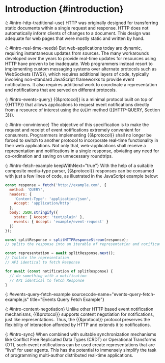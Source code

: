 # Introduction {#introduction}

{: #intro-http-traditional-use}
HTTP was originally designed for transferring static documents within a single request and response. HTTP does not automatically inform clients of changes to a document. This design was adequate for web pages that were mostly static and written by hand.

{: #intro-real-time-needs}
But web-applications today are dynamic, requiring instantaneous updates from sources. The many workarounds developed over the years to provide real-time updates for resources using HTTP have proven to be inadequate. Web programmers instead resort to implementing custom messaging systems over alternate protocols such as WebSockets {{WS}}, which requires additional layers of code, typically involving non-standard JavaScript frameworks to provide event notifications. It also requires additional work to coordinate a representation and notifications that are served on different protocols.

{: #intro-events-query}
{{&protocol}} is a minimal protocol built on top of {{HTTP}} that allows applications to request event notifications directly from a resource of interest using the `QUERY` method ({{HTTP-QUERY, Section 3}}).

{: #intro-convinience}
The objective of this specification is to make the request and receipt of event notifications extremely convenient for consumers. Programmers implementing {{&protocol}} shall no longer be forced to switch to another protocol to incorporate real-time functionality in their web applications. Not only that, web-applications shall receive a representation and notifications in a single response, obviating any need for co-ordination and saving on unnecessary roundtrips.

{: #intro-fetch-example keepWithNext="true"}
With the help of a suitable composite media-type parser, {{&protocol}} responses can be consumed with just a few lines of code, as illustrated in the JavaScript example below:

~~~ js
const response = fetch('http://example.com', {
  method: 'QUERY',
  headers: {
    'Content-Type': 'application/json',
    Accept: 'application/http'
  },
  body: JSON.stringify({
    state: { Accept: 'text/plain' },
    events: { Accept: 'example/event-request' }
  })
});

const splitResponse = splitHTTPResponseStream(response);
// splits the response into an iterable of representation and notifications

const representation = await splitResponse.next();
// Isolate the representation
// API identical to fetch Response

for await (const notification of splitResponse) {
  // do something with a notification
  // API identical to fetch Response
}
~~~
{: #events-query-fetch-example sourcecode-name="events-query-fetch-example.js" title="Events Query Fetch Example"}

{: #intro-content-negotiation}
Unlike other HTTP based event notification mechanisms, {{&protocol}} supports content negotiation for notifications, just like representations. Thus, the {{&protocol}} protocol preserves the flexibility of interaction afforded by HTTP and extends it to notifications.

{: #intro-sync}
When combined with suitable synchronization mechanisms like Conflict Free Replicated Data Types (CRDT) or Operational Transforms (OT), such event notifications can be used create representations that are "live" for user agents. This has the potential to immensely simplify the task of programming multi-author distributed real-time applications.
